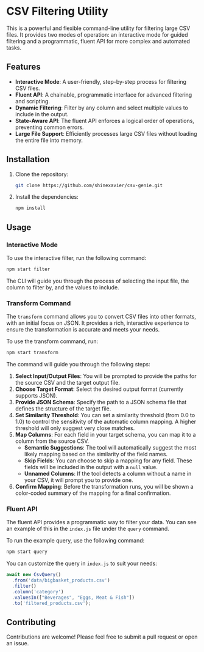 # CSV Filtering Utility

This is a powerful and flexible command-line utility for filtering large CSV files. It provides two modes of operation: an interactive mode for guided filtering and a programmatic, fluent API for more complex and automated tasks.

## Features

*   **Interactive Mode**: A user-friendly, step-by-step process for filtering CSV files.
*   **Fluent API**: A chainable, programmatic interface for advanced filtering and scripting.
*   **Dynamic Filtering**: Filter by any column and select multiple values to include in the output.
*   **State-Aware API**: The fluent API enforces a logical order of operations, preventing common errors.
*   **Large File Support**: Efficiently processes large CSV files without loading the entire file into memory.

## Installation

1.  Clone the repository:
    ```bash
    git clone https://github.com/shinexavier/csv-genie.git
    ```
2.  Install the dependencies:
    ```bash
    npm install
    ```

## Usage

### Interactive Mode

To use the interactive filter, run the following command:

```bash
npm start filter
```

The CLI will guide you through the process of selecting the input file, the column to filter by, and the values to include.

### Transform Command

The `transform` command allows you to convert CSV files into other formats, with an initial focus on JSON. It provides a rich, interactive experience to ensure the transformation is accurate and meets your needs.

To use the transform command, run:

```bash
npm start transform
```

The command will guide you through the following steps:
1.  **Select Input/Output Files**: You will be prompted to provide the paths for the source CSV and the target output file.
2.  **Choose Target Format**: Select the desired output format (currently supports JSON).
3.  **Provide JSON Schema**: Specify the path to a JSON schema file that defines the structure of the target file.
4.  **Set Similarity Threshold**: You can set a similarity threshold (from 0.0 to 1.0) to control the sensitivity of the automatic column mapping. A higher threshold will only suggest very close matches.
5.  **Map Columns**: For each field in your target schema, you can map it to a column from the source CSV.
    *   **Semantic Suggestions**: The tool will automatically suggest the most likely mapping based on the similarity of the field names.
    *   **Skip Fields**: You can choose to skip a mapping for any field. These fields will be included in the output with a `null` value.
    *   **Unnamed Columns**: If the tool detects a column without a name in your CSV, it will prompt you to provide one.
6.  **Confirm Mapping**: Before the transformation runs, you will be shown a color-coded summary of the mapping for a final confirmation.

### Fluent API

The fluent API provides a programmatic way to filter your data. You can see an example of this in the `index.js` file under the `query` command.

To run the example query, use the following command:

```bash
npm start query
```

You can customize the query in `index.js` to suit your needs:

```javascript
await new CsvQuery()
  .from('data/bigbasket_products.csv')
  .filter()
  .column('category')
  .valuesIn(["Beverages", "Eggs, Meat & Fish"])
  .to('filtered_products.csv');
```

## Contributing

Contributions are welcome! Please feel free to submit a pull request or open an issue.
